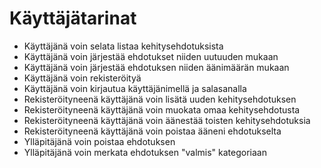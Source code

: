 # Käyttäjätarinat

* Käyttäjänä voin selata listaa kehitysehdotuksista
* Käyttäjänä voin järjestää ehdotukset niiden uutuuden mukaan
* Käyttäjänä voin järjestää ehdotuksen niiden äänimäärän mukaan
* Käyttäjänä voin rekisteröityä
* Käyttäjänä voin kirjautua käyttäjänimellä ja salasanalla
* Rekisteröityneenä käyttäjänä voin lisätä uuden kehitysehdotuksen
* Rekisteröityneenä käyttäjänä voin muokata omaa kehitysehdotusta
* Rekisteröityneenä käyttäjänä voin äänestää toisten kehitysehdotuksia
* Rekisteröityneenä käyttäjänä voin poistaa ääneni ehdotukselta
* Ylläpitäjänä voin poistaa ehdotuksen
* Ylläpitäjänä voin merkata ehdotuksen "valmis" kategoriaan
